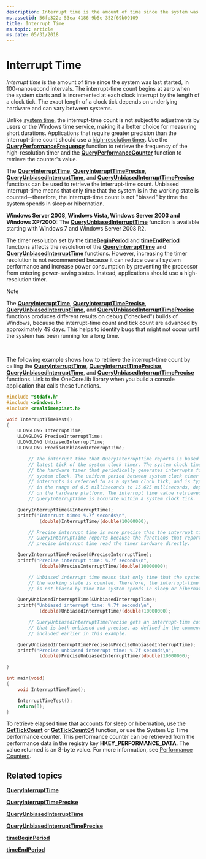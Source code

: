 ```yaml
---
description: Interrupt time is the amount of time since the system was last started, in 100-nanosecond intervals.
ms.assetid: 56fe322e-53ea-4186-9b5e-352f69b09109
title: Interrupt Time
ms.topic: article
ms.date: 05/31/2018
---
```


# Interrupt Time

*Interrupt time* is the amount of time since the system was last started, in 100-nanosecond intervals. The interrupt-time count begins at zero when the system starts and is incremented at each clock interrupt by the length of a clock tick. The exact length of a clock tick depends on underlying hardware and can vary between systems.

Unlike [system time](system-time.md), the interrupt-time count is not subject to adjustments by users or the Windows time service, making it a better choice for measuring short durations. Applications that require greater precision than the interrupt-time count should use a [high-resolution timer](../winmsg/about-timers.md). Use the [**QueryPerformanceFrequency**](/windows/win32/api/profileapi/nf-profileapi-queryperformancefrequency) function to retrieve the frequency of the high-resolution timer and the [**QueryPerformanceCounter**](/windows/win32/api/profileapi/nf-profileapi-queryperformancecounter) function to retrieve the counter's value.

The [**QueryInterruptTime**](/windows/desktop/api/realtimeapiset/nf-realtimeapiset-queryinterrupttime), [**QueryInterruptTimePrecise**](/windows/desktop/api/realtimeapiset/nf-realtimeapiset-queryinterrupttimeprecise), [**QueryUnbiasedInterruptTime**](/windows/win32/api/realtimeapiset/nf-realtimeapiset-queryunbiasedinterrupttime), and [**QueryUnbiasedInterruptTimePrecise**](/windows/desktop/api/realtimeapiset/nf-realtimeapiset-queryunbiasedinterrupttimeprecise) functions can be used to retrieve the interrupt-time count. Unbiased interrupt-time means that only time that the system is in the working state is counted—therefore, the interrupt-time count is not "biased" by time the system spends in sleep or hibernation.

**Windows Server 2008, Windows Vista, Windows Server 2003 and Windows XP/2000:** The [**QueryUnbiasedInterruptTime**](/windows/win32/api/realtimeapiset/nf-realtimeapiset-queryunbiasedinterrupttime) function is available starting with Windows 7 and Windows Server 2008 R2.

The timer resolution set by the [**timeBeginPeriod**](/windows/desktop/api/timeapi/nf-timeapi-timebeginperiod) and [**timeEndPeriod**](/windows/desktop/api/timeapi/nf-timeapi-timeendperiod) functions affects the resolution of the [**QueryInterruptTime**](/windows/desktop/api/realtimeapiset/nf-realtimeapiset-queryinterrupttime) and [**QueryUnbiasedInterruptTime**](/windows/win32/api/realtimeapiset/nf-realtimeapiset-queryunbiasedinterrupttime) functions. However, increasing the timer resolution is not recommended because it can reduce overall system performance and increase power consumption by preventing the processor from entering power-saving states. Instead, applications should use a high-resolution timer.

> [!Note]  
> The [**QueryInterruptTime**](/windows/desktop/api/realtimeapiset/nf-realtimeapiset-queryinterrupttime), [**QueryInterruptTimePrecise**](/windows/desktop/api/realtimeapiset/nf-realtimeapiset-queryinterrupttimeprecise), [**QueryUnbiasedInterruptTime**](/windows/win32/api/realtimeapiset/nf-realtimeapiset-queryunbiasedinterrupttime), and [**QueryUnbiasedInterruptTimePrecise**](/windows/desktop/api/realtimeapiset/nf-realtimeapiset-queryunbiasedinterrupttimeprecise) functions produces different results on debug ("checked") builds of Windows, because the interrupt-time count and tick count are advanced by approximately 49 days. This helps to identify bugs that might not occur until the system has been running for a long time.

 

The following example shows how to retrieve the interrupt-time count by calling the [**QueryInterruptTime**](/windows/desktop/api/realtimeapiset/nf-realtimeapiset-queryinterrupttime), [**QueryInterruptTimePrecise**](/windows/desktop/api/realtimeapiset/nf-realtimeapiset-queryinterrupttimeprecise), [**QueryUnbiasedInterruptTime**](/windows/win32/api/realtimeapiset/nf-realtimeapiset-queryunbiasedinterrupttime), and [**QueryUnbiasedInterruptTimePrecise**](/windows/desktop/api/realtimeapiset/nf-realtimeapiset-queryunbiasedinterrupttimeprecise) functions. Link to the OneCore.lib library when you build a console application that calls these functions.


```C++
#include "stdafx.h"
#include <windows.h>
#include <realtimeapiset.h>

void InterruptTimeTest()
{
    ULONGLONG InterruptTime;
    ULONGLONG PreciseInterruptTime;
    ULONGLONG UnbiasedInterruptTime;
    ULONGLONG PreciseUnbiasedInterruptTime;

        // The interrupt time that QueryInterruptTime reports is based on the 
        // latest tick of the system clock timer. The system clock timer is 
        // the hardware timer that periodically generates interrupts for the 
        // system clock. The uniform period between system clock timer 
        // interrupts is referred to as a system clock tick, and is typically 
        // in the range of 0.5 milliseconds to 15.625 milliseconds, depending 
        // on the hardware platform. The interrupt time value retrieved by 
        // QueryInterruptTime is accurate within a system clock tick.

    QueryInterruptTime(&InterruptTime);
    printf("Interrupt time: %.7f seconds\n", 
            (double)InterruptTime/(double)10000000);

        // Precise interrupt time is more precise than the interrupt time that
        // QueryInterruptTime reports because the functions that report  
        // precise interrupt time read the timer hardware directly.

    QueryInterruptTimePrecise(&PreciseInterruptTime);
    printf("Precise interrupt time: %.7f seconds\n", 
            (double)PreciseInterruptTime/(double)10000000);

        // Unbiased interrupt time means that only time that the system is in 
        // the working state is counted. Therefore, the interrupt-time count 
        // is not biased by time the system spends in sleep or hibernation.

    QueryUnbiasedInterruptTime(&UnbiasedInterruptTime);
    printf("Unbiased interrupt time: %.7f seconds\n", 
            (double)UnbiasedInterruptTime/(double)10000000);

        // QueryUnbiasedInterruptTimePrecise gets an interrupt-time count
        // that is both unbiased and precise, as defined in the comments
        // included earlier in this example.

    QueryUnbiasedInterruptTimePrecise(&PreciseUnbiasedInterruptTime);
    printf("Precise unbiased interrupt time: %.7f seconds\n", 
            (double)PreciseUnbiasedInterruptTime/(double)10000000);

}

int main(void)
{
    void InterruptTimeTime();

    InterruptTimeTest();
    return(0);
}
```



To retrieve elapsed time that accounts for sleep or hibernation, use the [**GetTickCount**](/windows/win32/api/sysinfoapi/nf-sysinfoapi-gettickcount) or [**GetTickCount64**](/windows/win32/api/sysinfoapi/nf-sysinfoapi-gettickcount64) function, or use the System Up Time performance counter. This performance counter can be retrieved from the performance data in the registry key **HKEY\_PERFORMANCE\_DATA**. The value returned is an 8-byte value. For more information, see [Performance Counters](/windows/desktop/PerfCtrs/performance-counters-portal).

## Related topics

<dl> <dt>

[**QueryInterruptTime**](/windows/desktop/api/realtimeapiset/nf-realtimeapiset-queryinterrupttime)
</dt> <dt>

[**QueryInterruptTimePrecise**](/windows/desktop/api/realtimeapiset/nf-realtimeapiset-queryinterrupttimeprecise)
</dt> <dt>

[**QueryUnbiasedInterruptTime**](/windows/win32/api/realtimeapiset/nf-realtimeapiset-queryunbiasedinterrupttime)
</dt> <dt>

[**QueryUnbiasedInterruptTimePrecise**](/windows/desktop/api/realtimeapiset/nf-realtimeapiset-queryunbiasedinterrupttimeprecise)
</dt> <dt>

[**timeBeginPeriod**](/windows/desktop/api/timeapi/nf-timeapi-timebeginperiod)
</dt> <dt>

[**timeEndPeriod**](/windows/desktop/api/timeapi/nf-timeapi-timeendperiod)
</dt> </dl>

 

 
